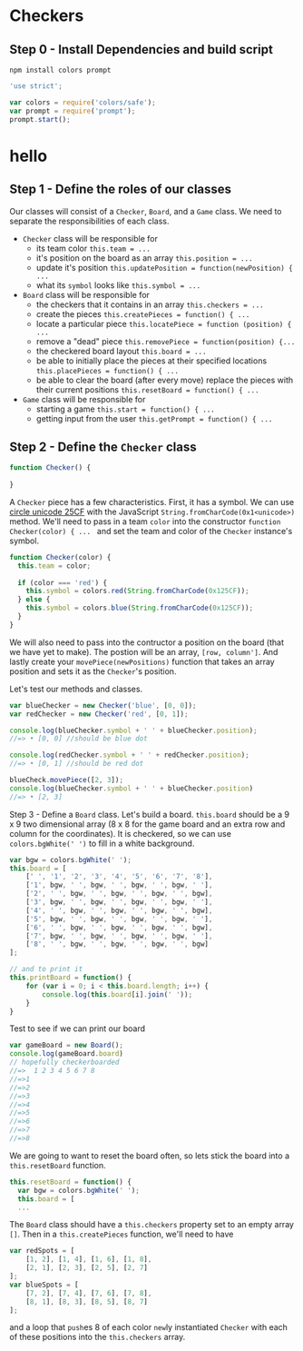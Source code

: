 # Checkers
## Step 0 - Install Dependencies and build script
`npm install colors prompt`
```javascript
'use strict';

var colors = require('colors/safe');
var prompt = require('prompt');
prompt.start();
```
<h1>hello</h1>

## Step 1 - Define the roles of our classes
Our classes will consist of a `Checker`, `Board`, and a `Game` class. We need to separate the responsibilities of each class.
* `Checker` class will be responsible for
  * its team color `this.team = ...`
  * it's position on the board as an array `this.position = ...`
  * update it's position `this.updatePosition = function(newPosition) { ...`
  * what its `symbol` looks like `this.symbol = ...`
* `Board` class will be responsible for 
  * the checkers that it contains in an array `this.checkers = ...`
  * create the pieces `this.createPieces = function() { ...`
  * locate a particular piece `this.locatePiece = function (position) { ...`
  * remove a "dead" piece `this.removePiece = function(position) {...`
  * the checkered board layout `this.board = ...`
  * be able to initially place the pieces at their specified locations `this.placePieces = function() { ...`
  * be able to clear the board (after every move) replace the pieces with their current positions `this.resetBoard = function() { ...`
* `Game` class will be responsible for
  * starting a game `this.start = function() { ...`
  * getting input from the user `this.getPrompt = function() { ...`
  

## Step 2 - Define the `Checker` class
```javascript
function Checker() {
  
}
```
A `Checker` piece has a few characteristics. First, it has a symbol. We can use [circle unicode 25CF](http://jrgraphix.net/r/Unicode/25A0-25FF) with the JavaScript `String.fromCharCode(0x1<unicode>)` method. We'll need to pass in a team `color` into the constructor `function Checker(color) { ... ` and set the team and color of the `Checker` instance's symbol.

```javascript
function Checker(color) {
  this.team = color;
  
  if (color === 'red') {
    this.symbol = colors.red(String.fromCharCode(0x125CF));
  } else {
    this.symbol = colors.blue(String.fromCharCode(0x125CF));
  }
}
```

We will also need to pass into the contructor a position on the board (that we have yet to make). The postion will be an array, `[row, column']`. And lastly create your `movePiece(newPositions)` function that takes an array position and sets it as the `Checker`'s position.

Let's test our methods and classes.
```javascript
var blueChecker = new Checker('blue', [0, 0]);
var redChecker = new Checker('red', [0, 1]);

console.log(blueChecker.symbol + ' ' + blueChecker.position);
//=> • [0, 0] //should be blue dot

console.log(redChecker.symbol + ' ' + redChecker.position);
//=> • [0, 1] //should be red dot

blueCheck.movePiece([2, 3]);
console.log(blueChecker.symbol + ' ' + blueChecker.position)
//=> • [2, 3]
```
Step 3 - Define a `Board` class.
Let's build a board. `this.board` should be a 9 x 9 two dimensional array (8 x 8 for the game board and an extra row and column for the coordinates). It is checkered, so we can use `colors.bgWhite(' ')` to fill in a white background.
```javascript
var bgw = colors.bgWhite(' ');
this.board = [
    [' ', '1', '2', '3', '4', '5', '6', '7', '8'],
    ['1', bgw, ' ', bgw, ' ', bgw, ' ', bgw, ' '],
    ['2', ' ', bgw, ' ', bgw, ' ', bgw, ' ', bgw],
    ['3', bgw, ' ', bgw, ' ', bgw, ' ', bgw, ' '],
    ['4', ' ', bgw, ' ', bgw, ' ', bgw, ' ', bgw],
    ['5', bgw, ' ', bgw, ' ', bgw, ' ', bgw, ' '],
    ['6', ' ', bgw, ' ', bgw, ' ', bgw, ' ', bgw],
    ['7', bgw, ' ', bgw, ' ', bgw, ' ', bgw, ' '],
    ['8', ' ', bgw, ' ', bgw, ' ', bgw, ' ', bgw]
];

// and to print it
this.printBoard = function() {
    for (var i = 0; i < this.board.length; i++) {
        console.log(this.board[i].join(' '));
    }
}
```

Test to see if we can print our board
```javascript
var gameBoard = new Board();
console.log(gameBoard.board)
// hopefully checkerboarded
//=>  1 2 3 4 5 6 7 8
//=>1
//=>2
//=>3
//=>4
//=>5
//=>6
//=>7
//=>8
```

We are going to want to reset the board often, so lets stick the board into a `this.resetBoard` function.
```javascript
this.resetBoard = function() {
  var bgw = colors.bgWhite(' ');
  this.board = [
  ...
```

The `Board` class should have a `this.checkers` property set to an empty array `[]`. Then in a `this.createPieces` function, we'll need to have
```javascript
var redSpots = [
    [1, 2], [1, 4], [1, 6], [1, 8],
    [2, 1], [2, 3], [2, 5], [2, 7]
];
var blueSpots = [
    [7, 2], [7, 4], [7, 6], [7, 8],
    [8, 1], [8, 3], [8, 5], [8, 7]
];
```
and a loop that `push`es 8 of each color `new`ly instantiated  `Checker` with each of these positions into the `this.checkers` array.
